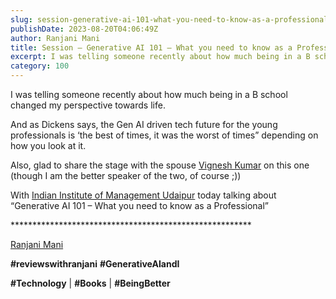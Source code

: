 ```yaml
---
slug: session-generative-ai-101-what-you-need-to-know-as-a-professional
publishDate: 2023-08-20T04:06:49Z
author: Ranjani Mani
title: Session – Generative AI 101 – What you need to know as a Professional 
excerpt: I was telling someone recently about how much being in a B school changed my perspective towards life. And as Dickens says, the Gen AI driven tech future for the young professionals is ‘the best of times, it was the worst of times” depending on how you look at it. Also, glad to share the  ... 
category: 100
---
```


I was telling someone recently about how much being in a B school changed my perspective towards life.

And as Dickens says, the Gen AI driven tech future for the young professionals is ‘the best of times, it was the worst of times” depending on how you look at it.

Also, glad to share the stage with the spouse [Vignesh Kumar](https://www.linkedin.com/feed/#) on this one (though I am the better speaker of the two, of course ;))

With [Indian Institute of Management Udaipur](https://www.linkedin.com/feed/#) today talking about “Generative AI 101 – What you need to know as a Professional”

\*\*\*\*\*\*\*\*\*\*\*\*\*\*\*\*\*\*\*\*\*\*\*\*\*\*\*\*\*\*\*\*\*\*\*\*\*\*\*\*\*\*\*\*\*\*\*\*\*\*\*\*\*\*\*

[Ranjani Mani](https://www.linkedin.com/feed/#)

**#reviewswithranjani** **#GenerativeAIandI**

**#Technology** | **#Books** | **#BeingBetter**